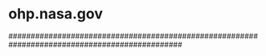 # ohp.nasa.gov

###############################################################################################
